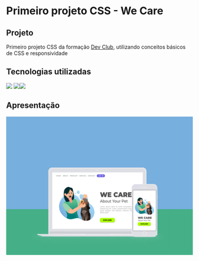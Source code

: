 <h1>Primeiro projeto CSS - We Care </h1>
<h2>Projeto</h2>
<p>Primeiro projeto CSS da formação <a href="https://rodolfomori.com.br/devclub" target="_blank">Dev Club</a>, utilizando conceitos básicos de CSS e responsividade
<h2>Tecnologias utilizadas</h2>
<img src="https://camo.githubusercontent.com/639d2f4c43a01e8f0382589b9e2dae1d20161b6ec0bc9a40dcd99917f1b2286d/68747470733a2f2f696d672e736869656c64732e696f2f62616467652f2d5653436f64652d3030374143433f7374796c653d666c61742d737175617265266c6f676f3d76697375616c2d73747564696f2d636f6465266c6f676f436f6c6f723d7768697465" width=90px/> <img src="https://img.shields.io/badge/HTML5-E34F26?style=for-the-badge&logo=html5&logoColor=white"/><img src="https://img.shields.io/badge/CSS3-1572B6?style=for-the-badge&logo=css3&logoColor=white"/>
<h2>Apresentação</h2
<a href="https://brenafurtado.github.io/we-care/" target="_blank"><img src="https://github.com/brenafurtado/we-care/blob/main/We%20Care.jpg?raw=true"></a>




